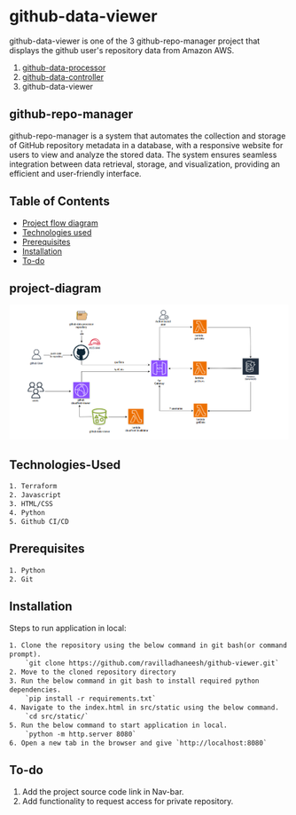# github-data-viewer

github-data-viewer is one of the 3 github-repo-manager project that displays the github user's repository data from Amazon AWS.

1. [github-data-processor](https://github.com/ravilladhaneesh/github-data-processor)
2. [github-data-controller](https://github.com/ravilladhaneesh/github-data-controller)
3. github-data-viewer


## github-repo-manager

github-repo-manager is a system that automates the collection and storage of GitHub repository metadata in a database, with a
responsive website for users to view and analyze the stored data. The system ensures seamless integration
between data retrieval, storage, and visualization, providing an efficient and user-friendly interface.


## Table of Contents

- [Project flow diagram](#project-diagram)
- [Technologies used](#Technologies-Used)
- [Prerequisites](#Prerequisites)
- [Installation](#Installation)
- [To-do](#To-do)


## project-diagram

![project flow diagram](src/static/images/project-final-diagram.png)


## Technologies-Used

    1. Terraform
    2. Javascript
    3. HTML/CSS
    4. Python
    5. Github CI/CD


## Prerequisites

    1. Python
    2. Git


## Installation

Steps to run application in local:

    1. Clone the repository using the below command in git bash(or command prompt).
        `git clone https://github.com/ravilladhaneesh/github-viewer.git`
    2. Move to the cloned repository directory
    3. Run the below command in git bash to install required python dependencies.
        `pip install -r requirements.txt`
    4. Navigate to the index.html in src/static using the below command.
        `cd src/static/`
    5. Run the below command to start application in local.
        `python -m http.server 8080`
    6. Open a new tab in the browser and give `http://localhost:8080`


## To-do

1. Add the project source code link in Nav-bar.
2. Add functionality to request access for private repository.



